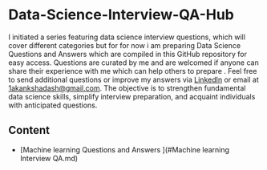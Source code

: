 # Data-Science-Interview-QA-Hub

I initiated a series featuring data science interview questions, which will cover different categories but for for now i am preparing Data Science Questions and Answers which are compiled in this GitHub repository for easy access. Questions are curated by me and are welcomed if anyone can share their experience with me which can help others to prepare . Feel free to send additional questions or improve my answers via [LinkedIn](https://www.linkedin.com/in/akanksha-d-7b37a47b/) or email at 1akankshadash@gmail.com. The objective is to strengthen fundamental data science skills, simplify interview preparation, and acquaint individuals with anticipated questions.

## Content 
- [Machine learning Questions and Answers ](#Machine learning Interview QA.md)
